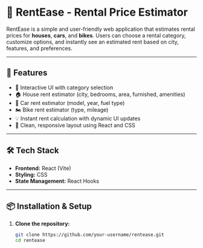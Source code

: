 # 🏡 RentEase - Rental Price Estimator

RentEase is a simple and user-friendly web application that estimates rental prices for **houses**, **cars**, and **bikes**. Users can choose a rental category, customize options, and instantly see an estimated rent based on city, features, and preferences.

---

## 🚀 Features

- 🔄 Interactive UI with category selection
- 🏠 House rent estimator (city, bedrooms, area, furnished, amenities)
- 🚗 Car rent estimator (model, year, fuel type)
- 🏍️ Bike rent estimator (type, mileage)
- 💡 Instant rent calculation with dynamic UI updates
- 🎨 Clean, responsive layout using React and CSS

---

## 🛠️ Tech Stack

- **Frontend:** React (Vite)
- **Styling:** CSS
- **State Management:** React Hooks

---

## 📦 Installation & Setup

1. **Clone the repository:**

   ```bash
   git clone https://github.com/your-username/rentease.git
   cd rentease
   ```
